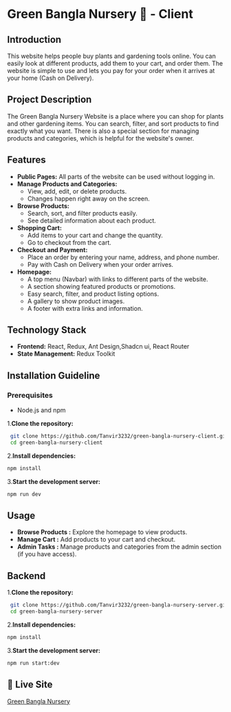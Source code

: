 # Green Bangla Nursery  🌱 - Client


## Introduction
This website helps people buy plants and gardening tools online. You can easily look at different products, add them to your cart, and order them. The website is simple to use and lets you pay for your order when it arrives at your home (Cash on Delivery).

## Project Description
The Green Bangla Nursery Website is a place where you can shop for plants and other gardening items. You can search, filter, and sort products to find exactly what you want. There is also a special section for managing products and categories, which is helpful for the website's owner.




## Features
- **Public Pages:** All parts of the website can be used without logging in.
- **Manage Products and Categories:** 
  - View, add, edit, or delete products.
  - Changes happen right away on the screen.
- **Browse Products:**
  - Search, sort, and filter products easily.
  - See detailed information about each product.
- **Shopping Cart:**
  - Add items to your cart and change the quantity.
  - Go to checkout from the cart.
- **Checkout and Payment:**
  - Place an order by entering your name, address, and phone number.
  - Pay with Cash on Delivery when your order arrives.
- **Homepage:**
  - A top menu (Navbar) with links to different parts of the website.
  - A section showing featured products or promotions.
  - Easy search, filter, and product listing options.
  - A gallery to show product images.
  - A footer with extra links and information.


## Technology Stack
- **Frontend:** React, Redux, Ant Design,Shadcn ui, React Router
- **State Management:** Redux Toolkit

## Installation Guideline


### Prerequisites
- Node.js and npm

 1.**Clone the repository:**
```bash
 git clone https://github.com/Tanvir3232/green-bangla-nursery-client.git
 cd green-bangla-nursery-client
```
2.**Install dependencies:**
```bash
npm install
```
3.**Start the development server:**
```bash
npm run dev
```
## Usage
- **Browse Products :** Explore the homepage to view products.
- **Manage Cart :** Add products to your cart and checkout.
- **Admin Tasks :** Manage products and categories from the admin section (if you have access).


## Backend 

 1.**Clone the repository:**
```bash
 git clone https://github.com/Tanvir3232/green-bangla-nursery-server.git
 cd green-bangla-nursery-server
```
2.**Install dependencies:**
```bash
npm install
```
3.**Start the development server:**
```bash
npm run start:dev
```

## 🔗 Live Site
[Green Bangla Nursery](https://green-bangla-nursery-client.vercel.app/)
